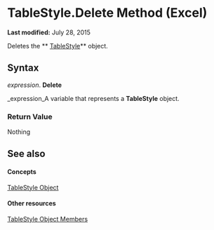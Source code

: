
# TableStyle.Delete Method (Excel)

 **Last modified:** July 28, 2015

Deletes the  ** [TableStyle](191a5c2c-ecf4-f88a-1639-be7ee9c369c3.md)** object.

## Syntax

 _expression_. **Delete**

 _expression_A variable that represents a  **TableStyle** object.


### Return Value

Nothing


## See also


#### Concepts


 [TableStyle Object](191a5c2c-ecf4-f88a-1639-be7ee9c369c3.md)
#### Other resources


 [TableStyle Object Members](a9266fdf-6168-bedc-0a17-81ccb43449e5.md)
